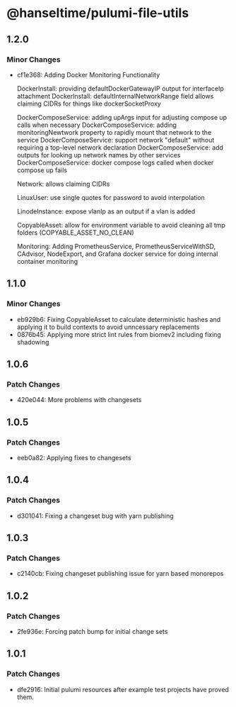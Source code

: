 # @hanseltime/pulumi-file-utils

## 1.2.0

### Minor Changes

- cf1e368: Adding Docker Monitoring Functionality

  DockerInstall: providing defaultDockerGatewayIP output for interfaceIp attachment
  DockerInstall: defaultInternalNetworkRange field allows claiming CIDRs for things like dockerSocketProxy

  DockerComposeService: adding upArgs input for adjusting compose up calls when necessary
  DockerComposeService: adding monitoringNewtwork property to rapidly mount that network to the service
  DockerComposeService: support network "default" without requiring a top-level network declaration
  DockerComposeService: add outputs for looking up network names by other services
  DockerComposeService: docker compose logs called when docker compose up fails

  Network: allows claiming CIDRs

  LinuxUser: use single quotes for password to avoid interpolation

  LinodeInstance: expose vlanIp as an output if a vlan is added

  CopyableAsset: allow for environment variable to avoid cleaning all tmp folders (COPYABLE_ASSET_NO_CLEAN)

  Monitoring: Adding PrometheusService, PrometheusServiceWithSD, CAdvisor, NodeExport, and Grafana docker service
  for doing internal container monitoring

## 1.1.0

### Minor Changes

- eb929b6: Fixing CopyableAsset to calculate deterministic hashes and applying it to build contexts to avoid unncessary replacements
- 0876b45: Applying more strict lint rules from biomev2 including fixing shadowing

## 1.0.6

### Patch Changes

- 420e044: More problems with changesets

## 1.0.5

### Patch Changes

- eeb0a82: Applying fixes to changesets

## 1.0.4

### Patch Changes

- d301041: Fixing a changeset bug with yarn publishing

## 1.0.3

### Patch Changes

- c2140cb: Fixing changeset publishing issue for yarn based monorepos

## 1.0.2

### Patch Changes

- 2fe936e: Forcing patch bump for initial change sets

## 1.0.1

### Patch Changes

- dfe2916: Initial pulumi resources after example test projects have proved them.
